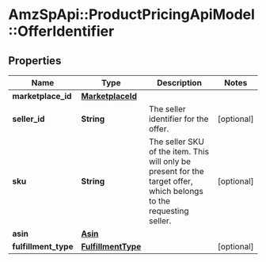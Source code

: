 # AmzSpApi::ProductPricingApiModel::OfferIdentifier

## Properties
Name | Type | Description | Notes
------------ | ------------- | ------------- | -------------
**marketplace_id** | [**MarketplaceId**](MarketplaceId.md) |  | 
**seller_id** | **String** | The seller identifier for the offer. | [optional] 
**sku** | **String** | The seller SKU of the item. This will only be present for the target offer, which belongs to the requesting seller. | [optional] 
**asin** | [**Asin**](Asin.md) |  | 
**fulfillment_type** | [**FulfillmentType**](FulfillmentType.md) |  | [optional] 

